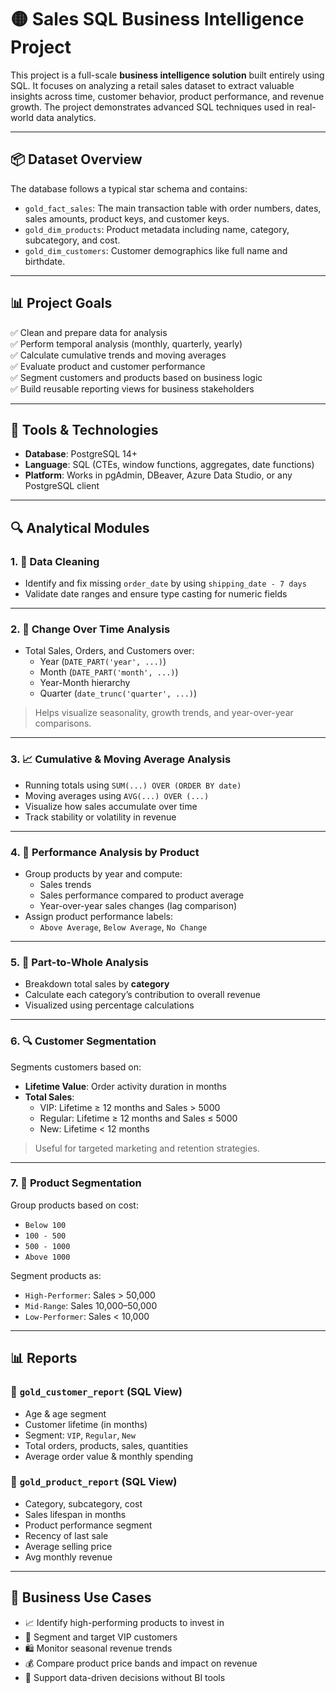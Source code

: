 # 🟡 Sales SQL Business Intelligence Project

This project is a full-scale **business intelligence solution** built entirely using SQL. It focuses on analyzing a retail sales dataset to extract valuable insights across time, customer behavior, product performance, and revenue growth. The project demonstrates advanced SQL techniques used in real-world data analytics.

---

## 📦 Dataset Overview

The database follows a typical star schema and contains:

- `gold_fact_sales`: The main transaction table with order numbers, dates, sales amounts, product keys, and customer keys.
- `gold_dim_products`: Product metadata including name, category, subcategory, and cost.
- `gold_dim_customers`: Customer demographics like full name and birthdate.

---

## 📊 Project Goals

✅ Clean and prepare data for analysis  
✅ Perform temporal analysis (monthly, quarterly, yearly)  
✅ Calculate cumulative trends and moving averages  
✅ Evaluate product and customer performance  
✅ Segment customers and products based on business logic  
✅ Build reusable reporting views for business stakeholders

---

## 🔧 Tools & Technologies

- **Database**: PostgreSQL 14+
- **Language**: SQL (CTEs, window functions, aggregates, date functions)
- **Platform**: Works in pgAdmin, DBeaver, Azure Data Studio, or any PostgreSQL client

---

## 🔍 Analytical Modules

### 1. 🧹 **Data Cleaning**
- Identify and fix missing `order_date` by using `shipping_date - 7 days`
- Validate date ranges and ensure type casting for numeric fields

---

### 2. 📆 **Change Over Time Analysis**
- Total Sales, Orders, and Customers over:
  - Year (`DATE_PART('year', ...)`)
  - Month (`DATE_PART('month', ...)`)
  - Year-Month hierarchy
  - Quarter (`date_trunc('quarter', ...)`)

> Helps visualize seasonality, growth trends, and year-over-year comparisons.

---

### 3. 📈 **Cumulative & Moving Average Analysis**
- Running totals using `SUM(...) OVER (ORDER BY date)`
- Moving averages using `AVG(...) OVER (...)`
- Visualize how sales accumulate over time
- Track stability or volatility in revenue

---

### 4. 🏅 **Performance Analysis by Product**
- Group products by year and compute:
  - Sales trends
  - Sales performance compared to product average
  - Year-over-year sales changes (lag comparison)
- Assign product performance labels:
  - `Above Average`, `Below Average`, `No Change`

---

### 5. 🧩 **Part-to-Whole Analysis**
- Breakdown total sales by **category**
- Calculate each category’s contribution to overall revenue
- Visualized using percentage calculations

---

### 6. 🔍 **Customer Segmentation**
Segments customers based on:

- **Lifetime Value**: Order activity duration in months
- **Total Sales**:
  - VIP: Lifetime ≥ 12 months and Sales > 5000
  - Regular: Lifetime ≥ 12 months and Sales ≤ 5000
  - New: Lifetime < 12 months

> Useful for targeted marketing and retention strategies.

---

### 7. 🧮 **Product Segmentation**
Group products based on cost:

- `Below 100`
- `100 - 500`
- `500 - 1000`
- `Above 1000`

Segment products as:

- `High-Performer`: Sales > 50,000
- `Mid-Range`: Sales 10,000–50,000
- `Low-Performer`: Sales < 10,000

---

## 📊 Reports

### 📄 `gold_customer_report` (SQL View)

- Age & age segment
- Customer lifetime (in months)
- Segment: `VIP`, `Regular`, `New`
- Total orders, products, sales, quantities
- Average order value & monthly spending

### 📄 `gold_product_report` (SQL View)

- Category, subcategory, cost
- Sales lifespan in months
- Product performance segment
- Recency of last sale
- Average selling price
- Avg monthly revenue

---

## 🧠 Business Use Cases

- 📈 Identify high-performing products to invest in
- 🎯 Segment and target VIP customers
- 🛍️ Monitor seasonal revenue trends
- 💰 Compare product price bands and impact on revenue
- 🧬 Support data-driven decisions without BI tools
